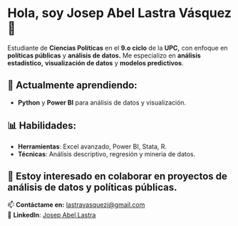 # Hola, soy **Josep Abel Lastra Vásquez** 👋

Estudiante de **Ciencias Políticas** en el **9.o ciclo** de la **UPC,** con enfoque en **políticas públicas** y **análisis de datos.** Me especializo en **análisis estadístico,** **visualización de datos** y **modelos predictivos**.

## 🌱 Actualmente aprendiendo:
- **Python** y **Power BI** para análisis de datos y visualización.

## 📊 Habilidades:
- **Herramientas**: Excel avanzado, Power BI, Stata, R.
- **Técnicas**: Análisis descriptivo, regresión y minería de datos.

## 👯 Estoy interesado en colaborar en proyectos de análisis de datos y políticas públicas.

📫 **Contáctame en:** [lastravasquezj@gmail.com](mailto:lastravasquezj@gmail.com)  
🔗 **LinkedIn**: [Josep Abel Lastra](https://www.linkedin.com/in/joseplastra28/)

